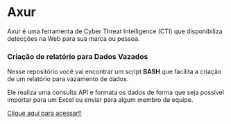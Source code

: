 # Axur

Axur é uma ferramenta de Cyber Threat Intelligence (CTI) que disponibiliza detecções na Web para sua marca ou pessoa.

### Criação de relatório para Dados Vazados

Nesse repositório você vai encontrar um script **BASH** que facilita a criação de um relatório para vazamento de dados. 

Ele realiza uma consulta API e formata os dados de forma que seja possível importar para um Excel ou enviar para algum membro da equipe.

[Clique aqui para acessar!!](relatorio-data-leakege/script.sh)
